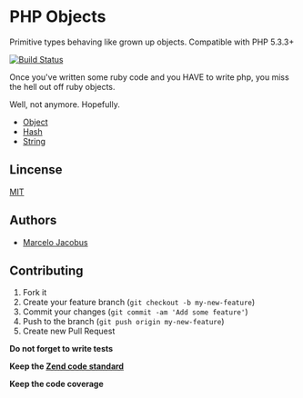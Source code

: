 # PHP Objects

Primitive types behaving like grown up objects. Compatible with PHP 5.3.3+

[![Build Status](https://travis-ci.org/mjacobus/php-objects.png?branch=master)](https://travis-ci.org/mjacobus/php-objects)

Once you've written some ruby code and you HAVE to write php, you miss the
hell out off ruby objects.

Well, not anymore. Hopefully.

- [Object](docs/Object.md)
- [Hash](docs/Hash.md)
- [String](docs/String.md)


## Lincense
[MIT](MIT-LICENSE)

## Authors

- [Marcelo Jacobus](https://github.com/mjacobus)


## Contributing

1. Fork it
2. Create your feature branch (`git checkout -b my-new-feature`)
3. Commit your changes (`git commit -am 'Add some feature'`)
4. Push to the branch (`git push origin my-new-feature`)
5. Create new Pull Request

**Do not forget to write tests**

**Keep the [Zend code standard](http://framework.zend.com/wiki/display/ZFDEV2/Coding+Standards)**

**Keep the code coverage**
